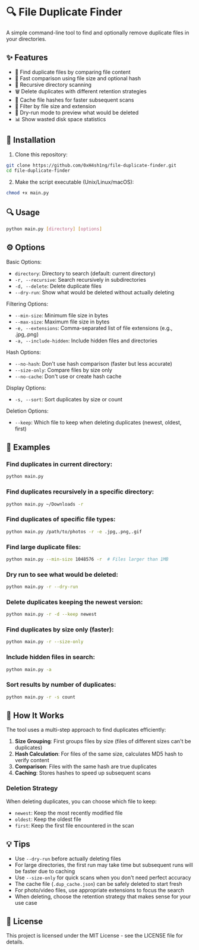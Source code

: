 # 🔍 File Duplicate Finder

A simple command-line tool to find and optionally remove duplicate files in your directories.

## ✨ Features

- 🔎 Find duplicate files by comparing file content
- 🚀 Fast comparison using file size and optional hash
- 📁 Recursive directory scanning
- 🗑️ Delete duplicates with different retention strategies
- 💾 Cache file hashes for faster subsequent scans
- 🔧 Filter by file size and extension
- 🧪 Dry-run mode to preview what would be deleted
- 📊 Show wasted disk space statistics

## 🚀 Installation

1. Clone this repository:
```bash
git clone https://github.com/0xH4sh1ng/file-duplicate-finder.git
cd file-duplicate-finder
```

2. Make the script executable (Unix/Linux/macOS):
```bash
chmod +x main.py
```

## 🔍 Usage

```bash
python main.py [directory] [options]
```

## ⚙️ Options

Basic Options:

- `directory`: Directory to search (default: current directory)
- `-r, --recursive`: Search recursively in subdirectories
- `-d, --delete`: Delete duplicate files
- `--dry-run`: Show what would be deleted without actually deleting

Filtering Options:

- `--min-size`: Minimum file size in bytes
- `--max-size`: Maximum file size in bytes
- `-e, --extensions`: Comma-separated list of file extensions (e.g., .jpg,.png)
- `-a, --include-hidden`: Include hidden files and directories

Hash Options:

- `--no-hash`: Don't use hash comparison (faster but less accurate)
- `--size-only`: Compare files by size only
- `--no-cache`: Don't use or create hash cache

Display Options:

- `-s, --sort`: Sort duplicates by size or count

Deletion Options:

- `--keep`: Which file to keep when deleting duplicates (newest, oldest, first)

## 📝 Examples

### Find duplicates in current directory:
```bash
python main.py
```

### Find duplicates recursively in a specific directory:
```bash
python main.py ~/Downloads -r
```

### Find duplicates of specific file types:
```bash
python main.py /path/to/photos -r -e .jpg,.png,.gif
```

### Find large duplicate files:
```bash
python main.py --min-size 1048576 -r  # Files larger than 1MB
```

### Dry run to see what would be deleted:
```bash
python main.py -r --dry-run
```

### Delete duplicates keeping the newest version:
```bash
python main.py -r -d --keep newest
```

### Find duplicates by size only (faster):
```bash
python main.py -r --size-only
```

### Include hidden files in search:
```bash
python main.py -a
```

### Sort results by number of duplicates:
```bash
python main.py -r -s count
```

## 🔧 How It Works

The tool uses a multi-step approach to find duplicates efficiently:

1. **Size Grouping**: First groups files by size (files of different sizes can't be duplicates)
2. **Hash Calculation**: For files of the same size, calculates MD5 hash to verify content
3. **Comparison**: Files with the same hash are true duplicates
4. **Caching**: Stores hashes to speed up subsequent scans

### Deletion Strategy

When deleting duplicates, you can choose which file to keep:
- `newest`: Keep the most recently modified file
- `oldest`: Keep the oldest file
- `first`: Keep the first file encountered in the scan

## 💡 Tips

- Use `--dry-run` before actually deleting files
- For large directories, the first run may take time but subsequent runs will be faster due to caching
- Use `--size-only` for quick scans when you don't need perfect accuracy
- The cache file (`.dup_cache.json`) can be safely deleted to start fresh
- For photo/video files, use appropriate extensions to focus the search
- When deleting, choose the retention strategy that makes sense for your use case

## 📄 License

This project is licensed under the MIT License - see the LICENSE file for details.
